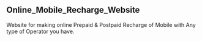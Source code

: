 ## Online_Mobile_Recharge_Website
Website for making online Prepaid &amp; Postpaid Recharge of Mobile with Any type of Operator you have.
